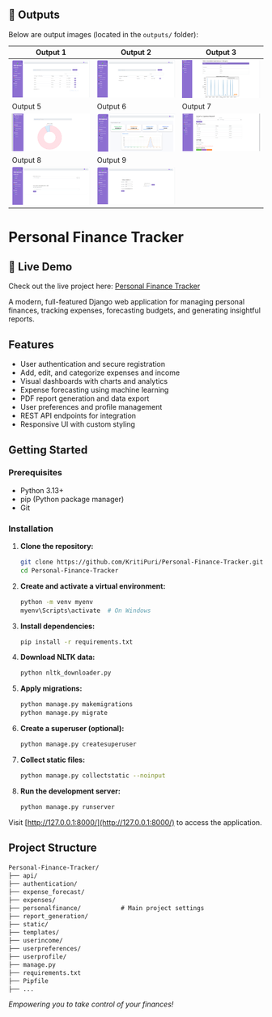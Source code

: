 ## 📸 Outputs


Below are output images (located in the `outputs/` folder):

| Output 1 | Output 2 | Output 3 |
|----------|----------|----------|
| ![image1f](outputs/image1f.png) | ![image2f](outputs/image2f.png) | ![image3f](outputs/image3f.png) |
| Output 5 | Output 6 | Output 7 |
| ![image5f](outputs/image5f.png) | ![image6f](outputs/image6f.png) | ![image7f](outputs/image7f.png) |
| Output 8 | Output 9 | |
| ![image8f](outputs/image8f.png) | ![image9f](outputs/image9f.png) | |





# Personal Finance Tracker


## 🚀 Live Demo  
Check out the live project here: [Personal Finance Tracker](https://personal-finance-tracker-production-636a.up.railway.app/authentication/login/?next=/  )


A modern, full-featured Django web application for managing personal finances, tracking expenses, forecasting budgets, and generating insightful reports.

## Features

- User authentication and secure registration
- Add, edit, and categorize expenses and income
- Visual dashboards with charts and analytics
- Expense forecasting using machine learning
- PDF report generation and data export
- User preferences and profile management
- REST API endpoints for integration
- Responsive UI with custom styling

## Getting Started

### Prerequisites
- Python 3.13+
- pip (Python package manager)
- Git

### Installation

1. **Clone the repository:**
   ```bash
   git clone https://github.com/KritiPuri/Personal-Finance-Tracker.git
   cd Personal-Finance-Tracker
   ```
2. **Create and activate a virtual environment:**
   ```bash
   python -m venv myenv
   myenv\Scripts\activate  # On Windows
   ```
3. **Install dependencies:**
   ```bash
   pip install -r requirements.txt
   ```
4. **Download NLTK data:**
   ```bash
   python nltk_downloader.py
   ```
5. **Apply migrations:**
   ```bash
   python manage.py makemigrations
   python manage.py migrate
   ```
6. **Create a superuser (optional):**
   ```bash
   python manage.py createsuperuser
   ```
7. **Collect static files:**
   ```bash
   python manage.py collectstatic --noinput
   ```
8. **Run the development server:**
   ```bash
   python manage.py runserver
   ```

Visit [http://127.0.0.1:8000/](http://127.0.0.1:8000/) to access the application.

## Project Structure

```
Personal-Finance-Tracker/
├── api/
├── authentication/
├── expense_forecast/
├── expenses/
├── personalfinance/           # Main project settings
├── report_generation/
├── static/
├── templates/
├── userincome/
├── userpreferences/
├── userprofile/
├── manage.py
├── requirements.txt
├── Pipfile
├── ...
```


*Empowering you to take control of your finances!*
